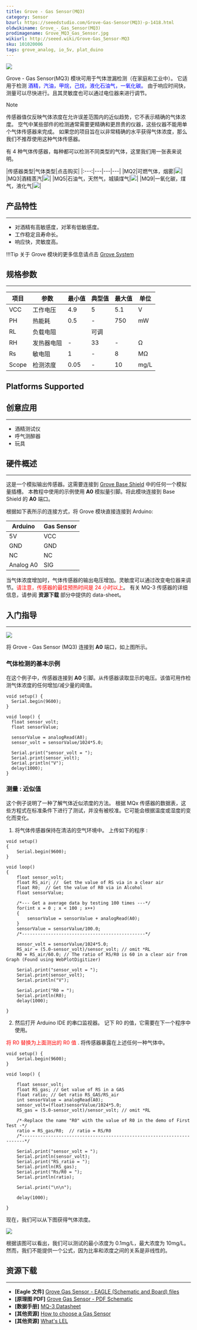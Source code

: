 ```yaml
---
title: Grove - Gas Sensor(MQ3)
category: Sensor
bzurl: https://seeedstudio.com/Grove-Gas-Sensor(MQ3)-p-1418.html
oldwikiname: Grove_-_Gas_Sensor(MQ3)
prodimagename: Grove_MQ3_Gas_Sensor.jpg
wikiurl: http://seeed.wiki/Grove-Gas_Sensor-MQ3
sku: 101020006
tags: grove_analog, io_5v, plat_duino
---
```


![](https://raw.githubusercontent.com/SeeedDocument/Grove-Gas_Sensor-MQ3/master/img/Grove_MQ3_Gas_Sensor.jpg)

Grove - Gas Sensor(MQ3) 模块可用于气体泄漏检测（在家庭和工业中）。 它适用于检测 <font color="Blue">酒精，汽油，甲烷，己烷，液化石油气，一氧化碳。</font> 由于响应时间快，测量可以尽快进行。且其灵敏度也可以通过电位器来进行调节。

<div class="admonition danger">
<p class="admonition-title">Note</p>
传感器值仅反映气体浓度在允许误差范围内的近似趋势，它不表示精确的气体浓度。 空气中某些部件的检测通常需要更精确和更昂贵的仪器，这些仪器不能用单个气体传感器来完成。 如果您的项目旨在以非常精确的水平获得气体浓度，那么我们不推荐使用这种气体传感器。
</div>

有 4 种气体传感器，每种都可以检测不同类型的气体，这里我们用一张表来说明。

|传感器类型|气体类型|点击购买|
|:---:|---|---|---|
|MQ2|可燃气体，烟雾|[![](https://github.com/SeeedDocument/wiki_chinese/raw/master/docs/images/click_to_buy.PNG)](https://item.taobao.com/item.htm?spm=a1z10.3-c.w4002-11172317909.9.37f75a9db6SL89&id=520242943642)|
|MQ3|酒精蒸汽|[![](https://github.com/SeeedDocument/wiki_chinese/raw/master/docs/images/click_to_buy.PNG)](https://item.taobao.com/item.htm?spm=a1z10.3-c.w4002-11172317909.15.5b31c1aeUvb14f&id=45575808671)|
|MQ5|石油气，天然气，城镇煤气|[![](https://github.com/SeeedDocument/wiki_chinese/raw/master/docs/images/click_to_buy.PNG)](https://item.taobao.com/item.htm?spm=a1z10.3-c.w4002-11172317909.13.5b31c1aeUvb14f&id=45508638349)|
|MQ9|一氧化碳，煤气，液化气|[![](https://github.com/SeeedDocument/wiki_chinese/raw/master/docs/images/click_to_buy.PNG)](https://item.taobao.com/item.htm?spm=a1z10.3-c.w4002-11172317909.9.5b31c1aeUvb14f&id=45575800587)|

## 产品特性
--------

-   对酒精有高敏感度，对苯有低敏感度。
-   工作稳定且寿命长。
-   响应快，灵敏度高。

!!!Tip
    关于 Grove 模块的更多信息请点击 [Grove System](http://seeed.wiki/Grove_System/)

## 规格参数
-------------

| 项目  | 参数              | 最小值  | 典型值    | 最大值 | 单位 |
|-------|-------------------------|------|------------|-----|------|
| VCC   | 工作电压         | 4.9  | 5          | 5.1 | V    |
| PH    | 热能耗     | 0.5  | -          | 750 | mW   |
| RL    | 负载电阻         |      | 可调 |     |      |
| RH    | 发热器电阻       | -    | 33         | -   | Ω    |
| Rs    | 敏电阻      | 1    | -          | 8   | MΩ   |
| Scope | 检测浓度 | 0.05 | -          | 10  | mg/L |

Platforms Supported
-------------------

## 创意应用
-----------------

-   酒精测试仪
-   呼气测醉器
-   玩具

## 硬件概述
-----------------

这是一个模拟输出传感器。这需要连接到 [Grove Base Shield](https://item.taobao.com/item.htm?spm=a1z10.3-c.w4002-11172317909.9.7643e0c6l07gP5&id=520233320144) 中的任何一个模拟量插槽。 本教程中使用的示例使用 **A0** 模拟量引脚。将此模块连接到 Base Shield 的 **A0** 端口。

根据如下表所示的连接方式，将 Grove 模块直接连接到 Arduino:

| Arduino   | Gas Sensor |
|-----------|------------|
| 5V        | VCC        |
| GND       | GND        |
| NC        | NC         |
| Analog A0 | SIG        |

当气体浓度增加时，气体传感器的输出电压增加。灵敏度可以通过改变电位器来调节。<font color="Red">请注意，传感器的最佳预热时间是 24 小时以上</font>。 有关 MQ-3 传感器的详细信息，请参阅 **资源下载** 部分中提供的 data-sheet。

## 入门指导
---------------

![](https://raw.githubusercontent.com/SeeedDocument/Grove-Gas_Sensor-MQ3/master/img/Read_Gas_Sensor_data.jpg)

将 Grove - Gas Sensor (MQ3) 连接到 **A0** 端口，如上图所示。

### 气体检测的基本示例

在这个例子中，传感器连接到 **A0** 引脚。从传感器读取显示的电压。该值可用作检测气体浓度的任何增加/减少量的阈值。

```
void setup() {
  Serial.begin(9600);
}
 
void loop() {
  float sensor_volt;
  float sensorValue;
 
  sensorValue = analogRead(A0);
  sensor_volt = sensorValue/1024*5.0;
 
  Serial.print("sensor_volt = ");
  Serial.print(sensor_volt);
  Serial.println("V");
  delay(1000);
}
```

### 测量 : 近似值

这个例子说明了一种了解气体近似浓度的方法。 根据 MQx 传感器的数据表，这些方程式在标准条件下进行了测试，并没有被校准。它可能会根据温度或湿度的变化而变化。

1. 将气体传感器保持在清洁的空气环境中。 上传如下的程序 :

```
void setup()
{
    Serial.begin(9600);
}

void loop()
{
    float sensor_volt;
    float RS_air; //  Get the value of RS via in a clear air
    float R0;  // Get the value of R0 via in Alcohol
    float sensorValue;

    /*--- Get a average data by testing 100 times ---*/
    for(int x = 0 ; x < 100 ; x++)
    {
        sensorValue = sensorValue + analogRead(A0);
    }
    sensorValue = sensorValue/100.0;
    /*-----------------------------------------------*/

    sensor_volt = sensorValue/1024*5.0;
    RS_air = (5.0-sensor_volt)/sensor_volt; // omit *RL
    R0 = RS_air/60.0; // The ratio of RS/R0 is 60 in a clear air from Graph (Found using WebPlotDigitizer)

    Serial.print("sensor_volt = ");
    Serial.print(sensor_volt);
    Serial.println("V");

    Serial.print("R0 = ");
    Serial.println(R0);
    delay(1000);

}
```

2. 然后打开 Arduino IDE 的串口监视器。 记下 R0 的值，它需要在下一个程序中使用。

<font color="Red"> 将 R0 替换为上面测出的 R0 值 </font>. 将传感器暴露在上述任何一种气体中。

```
void setup() {
    Serial.begin(9600);
}

void loop() {

    float sensor_volt;
    float RS_gas; // Get value of RS in a GAS
    float ratio; // Get ratio RS_GAS/RS_air
    int sensorValue = analogRead(A0);
    sensor_volt=(float)sensorValue/1024*5.0;
    RS_gas = (5.0-sensor_volt)/sensor_volt; // omit *RL

    /*-Replace the name "R0" with the value of R0 in the demo of First Test -*/
    ratio = RS_gas/R0;  // ratio = RS/R0
    /*-----------------------------------------------------------------------*/

    Serial.print("sensor_volt = ");
    Serial.println(sensor_volt);
    Serial.print("RS_ratio = ");
    Serial.println(RS_gas);
    Serial.print("Rs/R0 = ");
    Serial.println(ratio);

    Serial.print("\n\n");

    delay(1000);

}
```

现在，我们可以从下图获得气体浓度。

![](https://raw.githubusercontent.com/SeeedDocument/Grove-Gas_Sensor-MQ3/master/img/GAS_Sensor_3.png)

根据该图可以看出，我们可以测试的最小浓度为 0.1mg/L，最大浓度为 10mg/L。然而，我们不能提供一个公式，因为比率和浓度之间的关系是非线性的。

## 资源下载
---------

-   **[Eagle 文件]** [Grove Gas Sensor - EAGLE (Schematic and Board) files](https://raw.githubusercontent.com/SeeedDocument/Grove-Gas_Sensor-MQ3/master/res/Gas_Sensor_Eagle_files.zip)
-   **[原理图 PDF]** [Grove Gas Sensor - PDF Schematic](https://raw.githubusercontent.com/SeeedDocument/Grove-Gas_Sensor-MQ3/master/res/Gas_Sensor_Schematic.pdf)
-   **[数据手册]** [MQ-3 Datasheet](https://raw.githubusercontent.com/SeeedDocument/Grove-Gas_Sensor-MQ3/master/res/MQ-3.pdf)
-   **[其他资源]** [How to choose a Gas Sensor](/How_to_choose_A_Gas_Sensor)
-   **[其他资源]** [What's LEL](http://en.wikipedia.org/wiki/Flammability_limit)
<!-- This Markdown file was created from http://www.seeedstudio.com/wiki/Grove_-_Gas_Sensor(MQ3) -->
